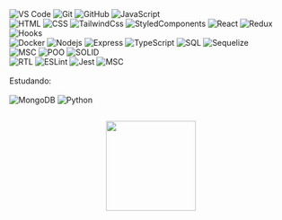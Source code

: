 <div align="left">
  <img alt="VS Code" src="https://img.shields.io/badge/-VSCode-black?style=flat-square&logo=visual-studio-code">
  <img alt="Git" src="https://img.shields.io/badge/-Git-black?style=flat-square&logo=git">
  <img alt="GitHub" src="https://img.shields.io/badge/-GitHub-black?style=flat-square&logo=github">
  <img alt="JavaScript" src="https://img.shields.io/badge/-JavaScript-black?style=flat-square&logo=javascript">
  <br/>
  <img alt="HTML" src="https://img.shields.io/badge/-HTML-black?style=flat-square&logo=html5&logoColor=white">
  <img alt="CSS" src="https://img.shields.io/badge/-CSS-black?style=flat-square&logo=css3">
  <img alt="TailwindCss" src="https://img.shields.io/badge/-TailwindCss-black?style=flat-square&logo=TailwindCss">
  <img alt="StyledComponents" src="https://img.shields.io/badge/-StyledComponents-black?style=flat-square&logo=StyledComponents">
  <img alt="React" src="https://img.shields.io/badge/-React-black?style=flat-square&logo=react">
  <img alt="Redux" src="https://img.shields.io/badge/-Redux-black?style=flat-square&logo=redux">
  <img alt="Hooks" src="https://img.shields.io/badge/-Hooks-black?style=flat-square&logo=react">
  <br/>
  <img alt="Docker" src="https://img.shields.io/badge/-Docker-black?style=flat-square&logo=docker">
  <img alt="Nodejs" src="https://img.shields.io/badge/-Nodejs-black?style=flat-square&logo=Node.js">
  <img alt="Express" src="https://img.shields.io/badge/-Express-black?style=flat-square&logo=Express">
  <img alt="TypeScript" src="https://img.shields.io/badge/-TypeScript-black?style=flat-square&logo=typescript">
  <img alt="SQL" src="https://img.shields.io/badge/-SQL-black?style=flat-square&logo=MySQL">
  <img alt="Sequelize" src="https://img.shields.io/badge/-Sequelize-black?style=flat-square&logo=Sequelize">
  <br/>
  <img alt="MSC" src="https://img.shields.io/badge/-Arquitetura em Camadas (MSC)-black?style=flat-square&logo=MSC">
  <img alt="POO" src="https://img.shields.io/badge/-POO-black?style=flat-square&logo=POO">
  <img alt="SOLID" src="https://img.shields.io/badge/-SOLID-black?style=flat-square&logo=SOLID">
  <br/>
  <img alt="RTL" src="https://img.shields.io/badge/-RTL-black?style=flat-square&logo=RTL">
  <img alt="ESLint" src="https://img.shields.io/badge/-ESLint-black?style=flat-square&logo=ESLint">
  <img alt="Jest" src="https://img.shields.io/badge/-Jest-black?style=flat-square&logo=Jest">
  <img alt="MSC" src="https://img.shields.io/badge/-Testes Unitários e de Integração, com Mocha, Chai e Sinon-black?style=flat-square&logo=MSC">
</div>
<br/>
<div align="left">
Estudando:
</div>
<br />
<div align="left">
  <img alt="MongoDB" src="https://img.shields.io/badge/-MongoDB-black?style=flat-square&logo=mongodb">
  <img alt="Python" src="https://img.shields.io/badge/-Python-black?style=flat-square&logo=Python">
</div>

##
<div align="center">
  <span>
     <a href="https://github.com/ioott">
     <img height="160em" src="https://github-readme-stats.vercel.app/api/top-langs/?username=ioott&layout=compact&langs_count=7&theme=chartreuse-dark"/>
  </span>
</div>
